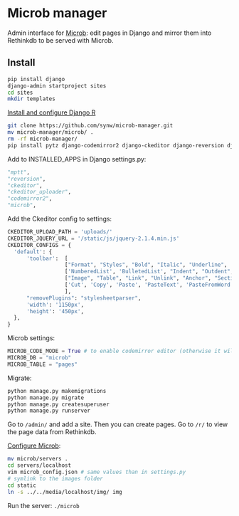 Microb manager
==============

Admin interface for [Microb](https://github.com/synw/microb): edit pages in Django and mirror them into Rethinkdb to be
served with Microb. 

Install
-------

  ```bash
pip install django
django-admin startproject sites
cd sites
mkdir templates
  ```

[Install and configure Django R](https://github.com/synw/django-R#install)

  ```bash
git clone https://github.com/synw/microb-manager.git
mv microb-manager/microb/ .
rm -rf microb-manager/
pip install pytz django-codemirror2 django-ckeditor django-reversion django-mptt Pillow jsonfield
  ```

Add to INSTALLED_APPS in Django settings.py:

  ```python
"mptt",
"reversion",
"ckeditor",
"ckeditor_uploader",
"codemirror2",
"microb",
  ```
Add the Ckeditor config to settings:

  ```python
CKEDITOR_UPLOAD_PATH = 'uploads/'
CKEDITOR_JQUERY_URL = '/static/js/jquery-2.1.4.min.js'
CKEDITOR_CONFIGS = {
    'default': {
        'toolbar':  [
                    ["Format", "Styles", "Bold", "Italic", "Underline", '-', 'RemoveFormat'],
                    ['NumberedList', 'BulletedList', "Indent", "Outdent", 'JustifyLeft', 'JustifyCenter','JustifyRight', 'JustifyBlock'],
                    ["Image", "Table", "Link", "Unlink", "Anchor", "SectionLink", "Subscript", "Superscript"], ['Undo', 'Redo'],
                    ['Cut', 'Copy', 'Paste', 'PasteText', 'PasteFromWord'],["Source", "Maximize"],
                    ],
        "removePlugins": "stylesheetparser",
        'width': '1150px',
        'height': '450px',
    },
}
  ```
Microb settings:

  ```python
MICROB_CODE_MODE = True # to enable codemirror editor (otherwise it will be ckeditor)
MICROB_DB = "microb"
MICROB_TABLE = "pages"
  ```
Migrate:

  ```bash
python manage.py makemigrations
python manage.py migrate
python manage.py createsuperuser
python manage.py runserver
  ```
  
Go to `/admin/` and add a site. Then you can create pages. Go to `/r/` to view the page data from Rethinkdb.

[Configure Microb](https://github.com/synw/microb#configuration):

  ```bash
mv microb/servers .
cd servers/localhost
vim microb_config.json # same values than in settings.py
# symlink to the images folder
cd static
ln -s ../../media/localhost/img/ img
  ```

Run the server: `./microb`



